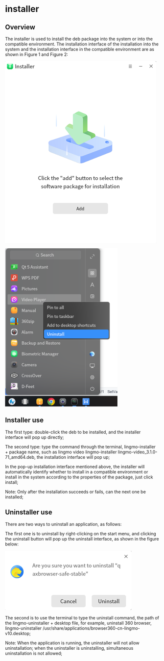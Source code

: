 # installer

## Overview

The installer is used to install the deb package into the system or into the compatible environment. The installation interface of the installation into the system and the installation interface in the compatible environment are as shown in Figure 1 and Figure 2:

![Install into the system diagram](image/1.png)

![Install to runtime environment diagram](image/2.png)

## Installer use

The first type: double-click the deb to be installed, and the installer interface will pop up directly;

The second type: type the command through the terminal, lingmo-installer + package name, such as lingmo video lingmo-installer lingmo-video_3.1.0-71_amd64.deb, the installation interface will pop up;

In the pop-up installation interface mentioned above, the installer will automatically identify whether to install in a compatible environment or install in the system according to the properties of the package, just click install;

Note: Only after the installation succeeds or fails, can the next one be installed;

## Uninstaller use

There are two ways to uninstall an application, as follows:

The first one is to uninstall by right-clicking on the start menu, and clicking the uninstall button will pop up the uninstall interface, as shown in the figure below:

![Menu Uninstall](image/4.png)

The second is to use the terminal to type the uninstall command, the path of the lingmo-uninstaller + desktop file, for example, uninstall 360 browser, lingmo-uninstaller /usr/share/applications/browser360-cn-lingmo-v10.desktop;

Note: When the application is running, the uninstaller will not allow uninstallation; when the uninstaller is uninstalling, simultaneous uninstallation is not allowed;

